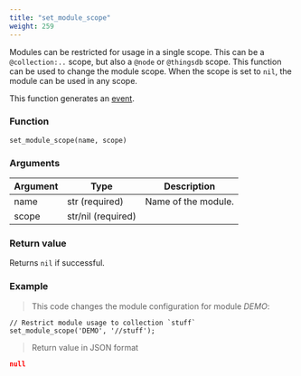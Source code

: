 ```yaml
---
title: "set_module_scope"
weight: 259
---
```


Modules can be restricted for usage in a single scope. This can be a `@collection:..` scope, but also a `@node` or `@thingsdb` scope.
This function can be used to change the module scope. When the scope is set to `nil`, the module can be used in any scope.

This function generates an [event](../../overview/events).

### Function

`set_module_scope(name, scope)`

### Arguments

Argument | Type | Description
--------- | ----------- | -----------
name | str (required) | Name of the module.
scope | str/nil (required) |

### Return value

Returns `nil` if successful.

### Example

> This code changes the module configuration for module *DEMO*:

```thingsdb,syntax_only,@t
// Restrict module usage to collection `stuff`
set_module_scope('DEMO', '//stuff');
```

> Return value in JSON format

```json
null
```
